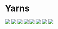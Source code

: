 # Yarns

![](https://github.com/mako-man/Yarns/blob/master/imgs/Screenshot%20(1).png)
![](https://github.com/mako-man/Yarns/blob/master/imgs/Screenshot%20(2).png)
![](https://github.com/mako-man/Yarns/blob/master/imgs/Compressed/1.jpg)
![](https://github.com/mako-man/Yarns/blob/master/imgs/Compressed/2.jpg)
![](https://github.com/mako-man/Yarns/blob/master/imgs/Compressed/3.jpg)
![](https://github.com/mako-man/Yarns/blob/master/imgs/Compressed/4.jpg)
![](https://github.com/mako-man/Yarns/blob/master/imgs/Compressed/5.jpg)
![](https://github.com/mako-man/Yarns/blob/master/imgs/Compressed/6.jpg)
